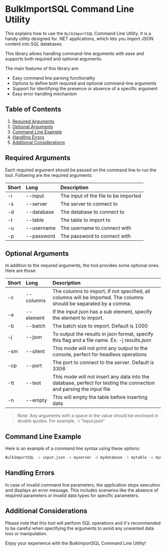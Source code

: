 # BulkImportSQL Command Line Utility

This explains how to use the `BulkImportSQL` Command Line Utility. It is a handy utility designed for .NET applications, which lets you import JSON content into SQL databases.

This library allows handling command-line arguments with ease and supports both required and optional arguments.

The main features of this library are:

* Easy command line parsing functionality
* Options to define both required and optional command-line arguments
* Support for identifying the presence or absence of a specific argument
* Easy error handling mechanism

## Table of Contents

1. [Required Arguments](#required-arguments)
2. [Optional Arguments](#optional-arguments)
3. [Command Line Example](#command-line-example)
4. [Handling Errors](#handling-errors)
5. [Additional Considerations](#additional-considerations)

## Required Arguments

Each required argument should be passed on the command line to run the tool.
Following are the required arguments:

| Short | Long       | Description                          |
|:------|:-----------|:-------------------------------------|
| -i    | --input    | The input of the file to be imported |
| -s    | --server   | The server to connect to             |
| -d    | --database | The database to connect to           |
| -t    | --table    | The table to import to               |
| -u    | --username | The username to connect with         |
| -p    | --password | The password to connect with         |

## Optional Arguments

In addition to the required arguments, the tool provides some optional ones. Here are those:

| Short | Long        | Description                                                                                                         |
|:------|:------------|:--------------------------------------------------------------------------------------------------------------------|
| -c    | --columns   | The columns to import, if not specified, all columns will be imported. The columns should be separated by a comma.  |
| -e    | --element   | If the input json has a sub element, specify the element to import.                                                 |
| -b    | --batch     | The batch size to import. Default is 1000                                                                           |
| -j    | --json      | To output the results in json format, specify this flag and a file name. Ex: -j results.json                        |
| -sm   | --silent    | This mode will not print any output to the console, perfect for headless operations                                 |
| -cp   | --port      | The port to connect to the server. Default is 3306                                                                  |
| -tt   | --test      | This mode will not insert any data into the database, perfect for testing the connection and parsing the input file |
| -n    | --empty     | This will empty the table before inserting data                                                                     |

> Note: Any arguments with a space in the value should be enclosed in double quotes. For example, -i "input.json"

## Command Line Example

Here is an example of a command line syntax using these options:

```bash
BulkImportSQL -i input.json -s myserver -d mydatabase -t mytable -u myuser -p mypassword -c column1,column2 -e myelement -b 2000 -j output.js -sm -cp 3306 -tt
```

## Handling Errors

In case of invalid command line parameters, the application stops execution and displays an error message. This includes scenarios like the absence of required parameters or invalid data types for specific parameters.

## Additional Considerations

Please note that this tool will perform SQL operations and it's recommended to be careful when specifying the arguments to avoid any unwanted data loss or manipulation.

Enjoy your experience with the BulkImportSQL Command Line Utility!

